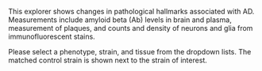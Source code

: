 This explorer shows changes in pathological hallmarks associated with AD. Measurements include amyloid beta (Ab) levels in brain and plasma, measurement of plaques, and counts and density of neurons and glia from immunofluorescent stains.

Please select a phenotype, strain, and tissue from the dropdown lists. The matched control strain is shown next to the strain of interest. 
